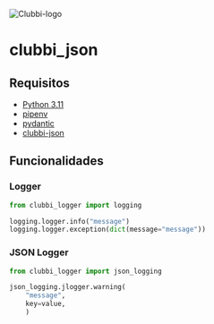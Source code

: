 ![Clubbi-logo](https://user-images.githubusercontent.com/32624827/160703813-03249a14-9f4f-46a4-a7c1-f46686e97459.png)

# clubbi_json

## Requisitos

- [Python 3.11](https://www.python.org/downloads/release/python-390/)
- [pipenv](https://pipenv.pypa.io/en/latest/)
- [pydantic](https://pypi.org/project/pydantic/)
- [clubbi-json](https://pypi.org/project/clubbi-json/)


## Funcionalidades

### Logger
```python
from clubbi_logger import logging

logging.logger.info("message")
logging.logger.exception(dict(message="message"))

```

### JSON Logger 
```python
from clubbi_logger import json_logging

json_logging.jlogger.warning(
    "message", 
    key=value,
    )

```
